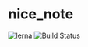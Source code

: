 # nice_note

[![lerna](https://img.shields.io/badge/maintained%20with-lerna-cc00ff.svg)](https://lernajs.io/)
[![Build Status](https://travis-ci.org/gilmoregrills/nice-note.svg?branch=master)](https://travis-ci.org/gilmoregrills/nice-note)